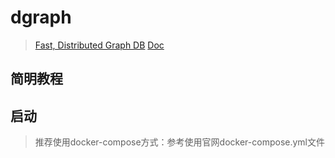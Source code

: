 # dgraph

> [Fast, Distributed Graph DB](https://dgraph.io)
> [Doc](https://docs.dgraph.io)

## 简明教程

## 启动

> 推荐使用docker-compose方式：参考使用官网docker-compose.yml文件
